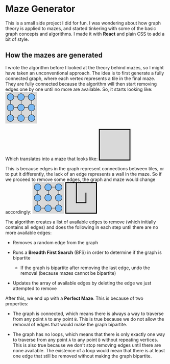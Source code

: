 # Maze Generator

This is a small side project I did for fun. I was wondering about how graph theory is applied to mazes, and started tinkering with some of the basic graph concepts and algorithms. I made it with **React** and plain CSS to add a bit of style.

## How the mazes are generated

I wrote the algorithm before I looked at the theory behind mazes, so I might have taken an unconventional approach. The idea is to first generate a fully connected graph, where each vertex represents a tile in the final maze. They are fully connected because the algorithm will then start removing edges one by one until no more are available. So, it starts looking like:
![Fully connected maze graph](public/readme/FC-Graph.png  "Fully connected maze graph")

Which translates into a maze that looks like:
![Fully connected maze](public/readme/FC-Graph-Maze.png  "Fully connected maze")

This is because edges in the graph represent connections between tiles, or to put it differently, the lack of an edge represents a wall in the maze. So if we proceed to remove some edges, the graph and maze would change accordingly:
![Not fully connected graph](public/readme/Non-FC-Graph.png  "Not fully connected graph") ![Not fully connected maze](public/readme/Non-FC-Graph-Maze.png  "Not fully connected maze")

The algorithm creates a list of available edges to remove (which initially contains all edges) and does the following in each step until there are no more available edges:

- Removes a random edge from the graph

- Runs a **Breadth First Search** (BFS) in order to determine if the graph is bipartite
	- If the graph is bipartite after removing the last edge, undo the removal (because mazes cannot be bipartite)
	
- Updates the array of available edges by deleting the edge we just attempted to remove

After this, we end up with a **Perfect Maze**. This is because of two properties:

- The graph is connected, which means there is always a way to traverse from any point `A` to any point `B`. This is true because we do not allow the removal of edges that would make the graph bipartite.

- The graph has no loops, which means that there is only exactly one way to traverse from any point `A` to any point `B` without repeating vertices. This is also true because we don't stop removing edges until there are none available. The existence of a loop would mean that there is at least one edge that still be removed without making the graph bipartite.
